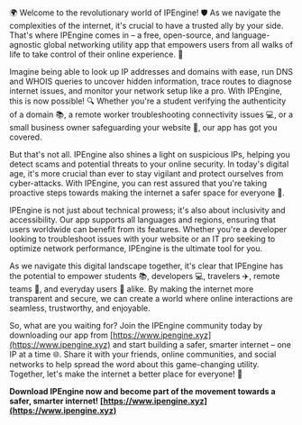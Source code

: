 🌍 Welcome to the revolutionary world of IPEngine! 🛡️ As we navigate the complexities of the internet, it's crucial to have a trusted ally by your side. That's where IPEngine comes in – a free, open-source, and language-agnostic global networking utility app that empowers users from all walks of life to take control of their online experience. 📡

Imagine being able to look up IP addresses and domains with ease, run DNS and WHOIS queries to uncover hidden information, trace routes to diagnose internet issues, and monitor your network setup like a pro. With IPEngine, this is now possible! 🔍 Whether you're a student verifying the authenticity of a domain 📚, a remote worker troubleshooting connectivity issues 💻, or a small business owner safeguarding your website 👥, our app has got you covered.

But that's not all. IPEngine also shines a light on suspicious IPs, helping you detect scams and potential threats to your online security. In today's digital age, it's more crucial than ever to stay vigilant and protect ourselves from cyber-attacks. With IPEngine, you can rest assured that you're taking proactive steps towards making the internet a safer space for everyone 🚀.

IPEngine is not just about technical prowess; it's also about inclusivity and accessibility. Our app supports all languages and regions, ensuring that users worldwide can benefit from its features. Whether you're a developer looking to troubleshoot issues with your website or an IT pro seeking to optimize network performance, IPEngine is the ultimate tool for you.

As we navigate this digital landscape together, it's clear that IPEngine has the potential to empower students 📚, developers 💻, travelers ✈️, remote teams 🏢, and everyday users 📱 alike. By making the internet more transparent and secure, we can create a world where online interactions are seamless, trustworthy, and enjoyable.

So, what are you waiting for? Join the IPEngine community today by downloading our app from [https://www.ipengine.xyz](https://www.ipengine.xyz) and start building a safer, smarter internet – one IP at a time 🌐. Share it with your friends, online communities, and social networks to help spread the word about this game-changing utility. Together, let's make the internet a better place for everyone! 💪

**Download IPEngine now and become part of the movement towards a safer, smarter internet! [https://www.ipengine.xyz](https://www.ipengine.xyz)**